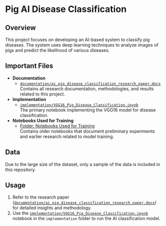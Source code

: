 # Pig AI Disease Classification  

## Overview  
This project focuses on developing an AI-based system to classify pig diseases. The system uses deep learning techniques to analyze images of pigs and predict the likelihood of various diseases.  

## Important Files  
- **Documentation**  
  - [`documentation/ai_pig_disease_classification_research_paper.docx`](documentation/AI_Pig_Disease_Classification_Research_Paper.docx)  
    Contains all research documentation, methodologies, and results related to this project.  
- **Implementation**  
  - [`implementation/VGG16_Pig_Disease_Classification.ipynb`](implementation/VGG16_Pig_Disease_Classification.ipynb)  
    The primary notebook implementing the VGG16 model for disease classification.  
- **Notebooks Used for Training**  
  - [Folder: Notebooks Used for Training](notebooks%20used%20for%20training/)  
    Contains older notebooks that document preliminary experiments and earlier research related to model training.  

## Data  
Due to the large size of the dataset, only a sample of the data is included in this repository.  

## Usage  
1. Refer to the research paper ([`documentation/ai_pig_disease_classification_research_paper.docx`](documentation/ai_pig_disease_classification_research_paper.docx)) for detailed insights and methodology.  
2. Use the [`implementation/VGG16_Pig_Disease_Classification.ipynb`](implementation/VGG16_Pig_Disease_Classification.ipynb) notebook in the `implementation` folder to run the AI classification model.  
